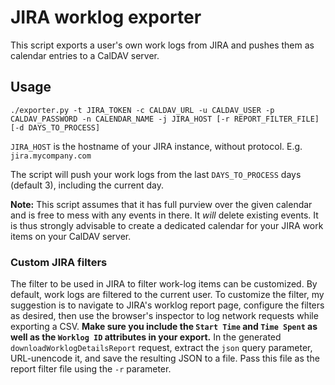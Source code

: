 # JIRA worklog exporter
This script exports a user's own work logs from JIRA and pushes them as calendar entries to a CalDAV server.

## Usage

```
./exporter.py -t JIRA_TOKEN -c CALDAV_URL -u CALDAV_USER -p CALDAV_PASSWORD -n CALENDAR_NAME -j JIRA_HOST [-r REPORT_FILTER_FILE] [-d DAYS_TO_PROCESS]
```

`JIRA_HOST` is the hostname of your JIRA instance, without protocol. E.g. `jira.mycompany.com`

The script will push your work logs from the last `DAYS_TO_PROCESS` days (default 3), including the current day.

**Note:** This script assumes that it has full purview over the given calendar and is free to mess with any events in there. It *will* delete existing events. It is thus strongly advisable to create a dedicated calendar for your JIRA work items on your CalDAV server.

### Custom JIRA filters

The filter to be used in JIRA to filter work-log items can be customized. By default, work logs are filtered to the current user. To customize the filter, my suggestion is to navigate to JIRA's worklog report page, configure the filters as desired, then use the browser's inspector to log network requests while exporting a CSV. **Make sure you include the `Start Time` and `Time Spent` as well as the `Worklog ID` attributes in your export.** In the generated `downloadWorklogDetailsReport` request, extract the `json` query parameter, URL-unencode it, and save the resulting JSON to a file. Pass this file as the report filter file using the `-r` parameter.